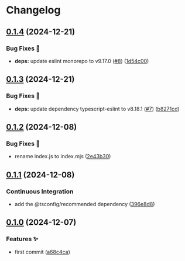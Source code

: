 # Changelog

## [0.1.4](https://github.com/hugomods/eslint-config/compare/eslint-config/v0.1.3...eslint-config/v0.1.4) (2024-12-21)


### Bug Fixes 🐞

* **deps:** update eslint monorepo to v9.17.0 ([#8](https://github.com/hugomods/eslint-config/issues/8)) ([1d54c00](https://github.com/hugomods/eslint-config/commit/1d54c008d330f0b5a87fb3501419011334a1302e))

## [0.1.3](https://github.com/hugomods/eslint-config/compare/eslint-config/v0.1.2...eslint-config/v0.1.3) (2024-12-21)


### Bug Fixes 🐞

* **deps:** update dependency typescript-eslint to v8.18.1 ([#7](https://github.com/hugomods/eslint-config/issues/7)) ([b8271cd](https://github.com/hugomods/eslint-config/commit/b8271cd3fa9f6555fca4d50ce6b3af148a977466))

## [0.1.2](https://github.com/hugomods/eslint-config/compare/eslint-config/v0.1.1...eslint-config/v0.1.2) (2024-12-08)


### Bug Fixes 🐞

* rename index.js to index.mjs ([2e43b30](https://github.com/hugomods/eslint-config/commit/2e43b307b37269926d57893218f7c47d742214c5))

## [0.1.1](https://github.com/hugomods/eslint-config/compare/eslint-config/v0.1.0...eslint-config/v0.1.1) (2024-12-08)


### Continuous Integration

* add the @tsconfig/recommended dependency ([396e8d8](https://github.com/hugomods/eslint-config/commit/396e8d88ac0da4daa61c5929015b1b53afc51a51))

## [0.1.0](https://github.com/hugomods/eslint-config/compare/eslint-config-v0.0.1...eslint-config/v0.1.0) (2024-12-07)


### Features ✨

* first commit ([a68c4ca](https://github.com/hugomods/eslint-config/commit/a68c4ca5c92264bfc5019662b174e2455712d7cb))
